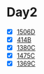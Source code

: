 # Day2

- [x] [1506D](https://codeforces.com/problemset/problem/1506/D)
- [x] [414B](https://codeforces.com/problemset/problem/414/B)
- [x] [1380C](https://codeforces.com/problemset/problem/1380/C)
- [x] [1475C](https://codeforces.com/problemset/problem/1475/C)
- [x] [1369C](https://codeforces.com/problemset/problem/1369/C)
